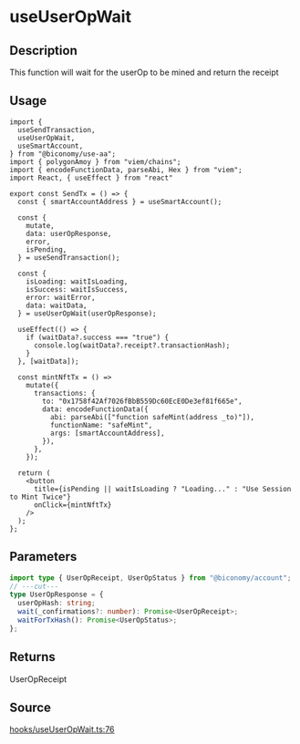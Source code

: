 # useUserOpWait

## Description

This function will wait for the userOp to be mined and return the receipt

## Usage

```tsx twoslash
import {
  useSendTransaction,
  useUserOpWait,
  useSmartAccount,
} from "@biconomy/use-aa";
import { polygonAmoy } from "viem/chains";
import { encodeFunctionData, parseAbi, Hex } from "viem";
import React, { useEffect } from "react"

export const SendTx = () => {
  const { smartAccountAddress } = useSmartAccount();

  const {
    mutate,
    data: userOpResponse,
    error,
    isPending,
  } = useSendTransaction();

  const {
    isLoading: waitIsLoading,
    isSuccess: waitIsSuccess,
    error: waitError,
    data: waitData,
  } = useUserOpWait(userOpResponse);

  useEffect(() => {
    if (waitData?.success === "true") {
      console.log(waitData?.receipt?.transactionHash);
    }
  }, [waitData]);

  const mintNftTx = () =>
    mutate({
      transactions: {
        to: "0x1758f42Af7026fBbB559Dc60EcE0De3ef81f665e",
        data: encodeFunctionData({
          abi: parseAbi(["function safeMint(address _to)"]),
          functionName: "safeMint",
          args: [smartAccountAddress],
        }),
      },
    });

  return (
    <button
      title={isPending || waitIsLoading ? "Loading..." : "Use Session to Mint Twice"}
      onClick={mintNftTx}
    />
  );
};
```

## Parameters

```ts twoslash
import type { UserOpReceipt, UserOpStatus } from "@biconomy/account";
// ---cut---
type UserOpResponse = {
  userOpHash: string;
  wait(_confirmations?: number): Promise<UserOpReceipt>;
  waitForTxHash(): Promise<UserOpStatus>;
};
```

## Returns

UserOpReceipt

## Source

[hooks/useUserOpWait.ts:76](https://github.com/bcnmy/useAA/blob/main/src/hooks/useUserOpWait.ts#L76)
